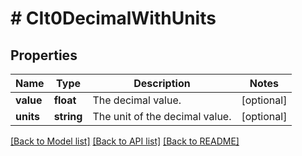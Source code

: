 # # CIt0DecimalWithUnits

## Properties

Name | Type | Description | Notes
------------ | ------------- | ------------- | -------------
**value** | **float** | The decimal value. | [optional]
**units** | **string** | The unit of the decimal value. | [optional]

[[Back to Model list]](../../README.md#models) [[Back to API list]](../../README.md#endpoints) [[Back to README]](../../README.md)
